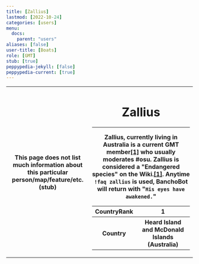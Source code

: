 ```yaml
---
title: [Zallius]
lastmod: [2022-10-24]
categories: [users]
menu:
  docs:
    parent: "users"
aliases: [false]
user-title: [Boats]
role: [GMT]
stub: [true]
peppypedia-jekyll: [false]
peppypedia-current: [true]
---
```


<table>
  <tr>
    <th>
      This page does not list much information about this particular person/map/feature/etc. (stub)
      <th>

<h1 id="zallius">Zallius</h1>
<hr>
<p>Zallius, currently living in Australia is a current GMT member<a href="https://osu.ppy.sh/users/55">[1]</a> who usually moderates #osu. Zallius is considered a &quot;Endangered species&quot; on the Wiki.<a href="https://osu.ppy.sh/wiki/en/People/The_Team">[1]</a>. Anytime <code>!faq zallius</code> is used, BanchoBot will return with &quot;<code>His eyes have awakened.</code>&quot;</p>
<table>
  <tr>
    <th>
      CountryRank
      <th>
        1
        <tr>
          <th>
          Country
           <th>
             Heard Island and McDonald Islands (Australia)
             
       
             
